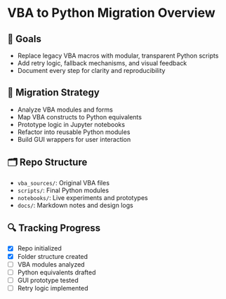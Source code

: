 ﻿# VBA to Python Migration Overview

## 🎯 Goals
- Replace legacy VBA macros with modular, transparent Python scripts
- Add retry logic, fallback mechanisms, and visual feedback
- Document every step for clarity and reproducibility

## 🧩 Migration Strategy
- Analyze VBA modules and forms
- Map VBA constructs to Python equivalents
- Prototype logic in Jupyter notebooks
- Refactor into reusable Python modules
- Build GUI wrappers for user interaction

## 🗂️ Repo Structure
- `vba_sources/`: Original VBA files
- `scripts/`: Final Python modules
- `notebooks/`: Live experiments and prototypes
- `docs/`: Markdown notes and design logs

## 🔍 Tracking Progress
- [x] Repo initialized
- [x] Folder structure created
- [ ] VBA modules analyzed
- [ ] Python equivalents drafted
- [ ] GUI prototype tested
- [ ] Retry logic implemented
